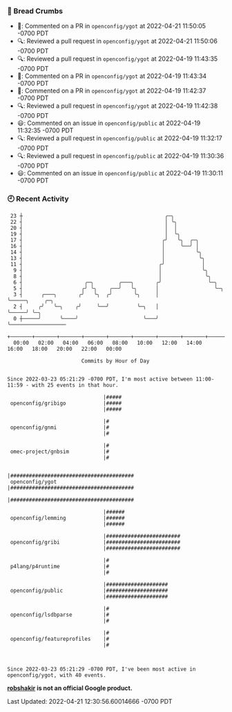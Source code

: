 ### 🍞 Bread Crumbs

 * 💬: Commented on a PR in  `openconfig/ygot` at 2022-04-21 11:50:05 -0700 PDT
 * 🔍: Reviewed a pull request in  `openconfig/ygot` at 2022-04-21 11:50:06 -0700 PDT
 * 🔍: Reviewed a pull request in  `openconfig/ygot` at 2022-04-19 11:43:35 -0700 PDT
 * 💬: Commented on a PR in  `openconfig/ygot` at 2022-04-19 11:43:34 -0700 PDT
 * 💬: Commented on a PR in  `openconfig/ygot` at 2022-04-19 11:42:37 -0700 PDT
 * 🔍: Reviewed a pull request in  `openconfig/ygot` at 2022-04-19 11:42:38 -0700 PDT
 * 😃: Commented on an issue in `openconfig/public` at 2022-04-19 11:32:35 -0700 PDT
 * 🔍: Reviewed a pull request in  `openconfig/public` at 2022-04-19 11:32:17 -0700 PDT
 * 🔍: Reviewed a pull request in  `openconfig/public` at 2022-04-19 11:30:36 -0700 PDT
 * 😃: Commented on an issue in `openconfig/public` at 2022-04-19 11:30:11 -0700 PDT

### 🕘 Recent Activity
```
 23 ┼                                              ╭─╮
 22 ┤                                              │ ╰╮
 20 ┤                                              │  │
 19 ┤                                              │  ╰╮
 17 ┤                                             ╭╯   ╰╮  ╭─╮
 16 ┤                                             │     ╰──╯ │
 14 ┤                                             │          ╰╮
 13 ┤                                             │           ╰╮
 11 ┤                                            ╭╯            │
  9 ┤                                            │             ╰╮
  8 ┤                                            │              ╰╮
  6 ┤                    ╭─╮        ╭───╮       ╭╯               ╰─╮
  5 ┤                   ╭╯ ╰╮    ╭──╯   ╰╮      │                  ╰─╮
  3 ┤      ╭───╮       ╭╯   ╰╮  ╭╯       ╰╮     │                    ╰─────╮     ╭─╮
  2 ┤     ╭╯   ╰─╮    ╭╯     ╰──╯         ╰─╮   │                          ╰─────╯ ╰─╮
  0 ┼─────╯      ╰────╯                     ╰───╯                                    ╰──────────────────
    +───────+───────+───────+───────+───────+───────+───────+───────+───────+───────+───────+───────+────
  00:00   02:00   04:00   06:00   08:00   10:00   12:00   14:00   16:00   18:00   20:00   22:00   00:00   

						Commits by Hour of Day


Since 2022-03-23 05:21:29 -0700 PDT, I'm most active between 11:00-11:59 - with 25 events in that hour.

```



```
                               |#####
 openconfig/gribigo            |#####
                               |#####

                               |#
 openconfig/gnmi               |#
                               |#

                               |#
 omec-project/gnbsim           |#
                               |#

                               |########################################
 openconfig/ygot               |########################################
                               |########################################

                               |######
 openconfig/lemming            |######
                               |######

                               |########################
 openconfig/gribi              |########################
                               |########################

                               |#
 p4lang/p4runtime              |#
                               |#

                               |####################
 openconfig/public             |####################
                               |####################

                               |#
 openconfig/lsdbparse          |#
                               |#

                               |#
 openconfig/featureprofiles    |#
                               |#



Since 2022-03-23 05:21:29 -0700 PDT, I've been most active in openconfig/ygot, with 40 events.

```
**[robshakir](mailto:robjs@google.com) is not an official Google product.**  


Last Updated: 2022-04-21 12:30:56.60014666 -0700 PDT
